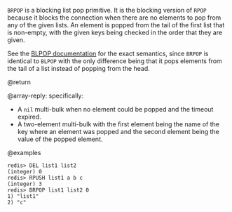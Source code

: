 `BRPOP` is a blocking list pop primitive. It is the blocking version of `RPOP`
because it blocks the connection when there are no elements to pop from any of
the given lists. An element is popped from the tail of the first list that is
non-empty, with the given keys being checked in the order that they are given.

See the [BLPOP documentation][cb] for the exact semantics, since `BRPOP` is
identical to `BLPOP` with the only difference being that it pops elements from
the tail of a list instead of popping from the head.

[cb]: /commands/blpop

@return

@array-reply: specifically:

- A `nil` multi-bulk when no element could be popped and the timeout expired.
- A two-element multi-bulk with the first element being the name of the key
  where an element was popped and the second element being the value of the
  popped element.

@examples

```
redis> DEL list1 list2
(integer) 0
redis> RPUSH list1 a b c
(integer) 3
redis> BRPOP list1 list2 0
1) "list1"
2) "c"
```
